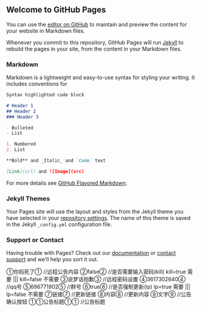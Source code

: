 ## Welcome to GitHub Pages

You can use the [editor on GitHub](https://github.com/mt2y/44/edit/gh-pages/index.md) to maintain and preview the content for your website in Markdown files.

Whenever you commit to this repository, GitHub Pages will run [Jekyll](https://jekyllrb.com/) to rebuild the pages in your site, from the content in your Markdown files.

### Markdown

Markdown is a lightweight and easy-to-use syntax for styling your writing. It includes conventions for

```markdown
Syntax highlighted code block

# Header 1
## Header 2
### Header 3

- Bulleted
- List

1. Numbered
2. List

**Bold** and _Italic_ and `Code` text

[Link](url) and ![Image](src)
```

For more details see [GitHub Flavored Markdown](https://guides.github.com/features/mastering-markdown/).

### Jekyll Themes

Your Pages site will use the layout and styles from the Jekyll theme you have selected in your [repository settings](https://github.com/mt2y/44/settings/pages). The name of this theme is saved in the Jekyll `_config.yml` configuration file.

### Support or Contact

Having trouble with Pages? Check out our [documentation](https://docs.github.com/categories/github-pages-basics/) or [contact support](https://support.github.com/contact) and we’ll help you sort it out.



①你妈死了① 
//远程公告内容 
②false②
 //是否需要输入密码(kill) kill=true 需要 ||| kill=false 不需要 
③说梦话抱歉③ 
//远程密码设置 
④3617302640④ 
//qq号 
⑤696771902⑤ 
//群号 
⑥true⑥ 
//是否强制更新(lp) lp=true 需要 ||| lp=false 不需要 
⑦链接⑦ 
//更新链接 
⑧内容⑧ 
//更新内容 
⑨文字⑨ 
//公告确认按钮 
①①公告标题①① 
//公告标题
